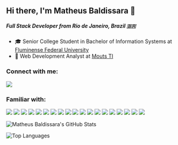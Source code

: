 ## Hi there, I'm Matheus Baldissara 👋
##### Full Stack Developer from Rio de Janeiro, Brazil 🇧🇷
- 🎓 Senior College Student in Bachelor of Information Systems at [Fluminense Federal University](https://www.uff.br/) 
- 💼 Web Development Analyst at [Mouts TI](https://mouts.info/)

### Connect with me:
<a href="https://linkedin.com/in/baldissaramatheus" target="_blank"><img src="https://img.shields.io/badge/-LinkedIn-%230077B5?style=for-the-badge&logoColor=white"></a>

### Familiar with:
![](https://img.shields.io/badge/Javascript-informational?style=flat&logo=Javascript&logoColor=white&color=3b4252)
![](https://img.shields.io/badge/Typescript-informational?style=flat&logo=typescript&logoColor=white&color=3b4252)
![](https://img.shields.io/badge/React-informational?style=flat&logo=react&logoColor=white&color=3b4252)
![](https://img.shields.io/badge/Vue-informational?style=flat&logo=vuedotjs&logoColor=white&color=3b4252)
![](https://img.shields.io/badge/HTML5-informational?style=flat&logo=html5&logoColor=white&color=3b4252)
![](https://img.shields.io/badge/CSS3-informational?style=flat&logo=css3&logoColor=white&color=3b4252)
![](https://img.shields.io/badge/SASS-informational?style=flat&logo=sass&logoColor=white&color=3b4252)
![](https://img.shields.io/badge/Node-informational?style=flat&logo=nodedotjs&logoColor=white&color=3b4252)
![](https://img.shields.io/badge/Express-informational?style=flat&logo=express&logoColor=white&color=3b4252)
![](https://img.shields.io/badge/Nest-informational?style=flat&logo=nestdotjs&logoColor=white&color=3b4252)
![](https://img.shields.io/badge/AWS-informational?style=flat&logo=aws&logoColor=white&color=3b4252)
![](https://img.shields.io/badge/Jest-informational?style=flat&logo=jest&logoColor=white&color=3b4252)
![](https://img.shields.io/badge/Cypress-informational?style=flat&logo=cypress&logoColor=white&color=3b4252)
![](https://img.shields.io/badge/PostgreSQL-informational?style=flat&logo=postgresql&logoColor=white&color=3b4252)
![](https://img.shields.io/badge/MySQL-informational?style=flat&logo=mysql&logoColor=white&color=3b4252)
![](https://img.shields.io/badge/MongoDB-informational?style=flat&logo=mongodb&logoColor=white&color=3b4252)
![](https://img.shields.io/badge/Linux-informational?style=flat&logo=linux&logoColor=white&color=3b4252)
![](https://img.shields.io/badge/Arch-informational?style=flat&logo=archlinux&logoColor=white&color=3b4252)
![](https://img.shields.io/badge/Ubuntu-informational?style=flat&logo=ubuntu&logoColor=white&color=3b4252)

![Matheus Baldissara's GitHub Stats](https://github-readme-stats.vercel.app/api?username=BaldissaraMatheus&theme=nord&show_icons=true&count_private=true "Matheus Baldissara's GitHub Stats")

![Top Languages](https://github-readme-stats.vercel.app/api/top-langs/?username=BaldissaraMatheus&theme=nord&layout=compact&langs_count=8 "Matheus Baldissara's Top Languages Card")
